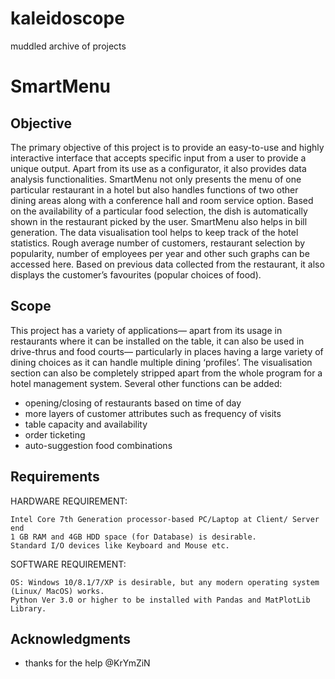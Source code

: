 # kaleidoscope
muddled archive of projects


# SmartMenu

## Objective
The primary objective of this project is to provide an easy-to-use and highly interactive interface that accepts specific input from a user to provide a unique output. Apart from its use as a configurator, it also provides data analysis functionalities.
SmartMenu not only presents the menu of one particular restaurant in a hotel but also handles functions of two other dining areas along with a conference hall and room service option. Based on the availability of a particular food selection, the dish is automatically shown in the restaurant picked by the user. SmartMenu also helps in bill generation. The data visualisation tool helps to keep track of the hotel statistics. Rough average number of customers, restaurant selection by popularity, number of employees per year and other such graphs can be accessed here. Based on previous data collected from the restaurant, it also displays the customer’s favourites (popular choices of food). 

## Scope
This project has a variety of applications— apart from its usage in restaurants where it can be installed on the table, it can also be used in drive-thrus and food courts— particularly in places having a large variety of dining choices as it can handle multiple dining ‘profiles’. The visualisation section can also be completely stripped apart from the whole program for a hotel management system. 
Several other functions can be added:
- opening/closing of restaurants based on time of day
- more layers of customer attributes such as frequency of visits
- table capacity and availability
- order ticketing
- auto-suggestion food combinations

## Requirements

HARDWARE REQUIREMENT:
```
Intel Core 7th Generation processor-based PC/Laptop at Client/ Server end
1 GB RAM and 4GB HDD space (for Database) is desirable.
Standard I/O devices like Keyboard and Mouse etc.
```
SOFTWARE REQUIREMENT:
```
OS: Windows 10/8.1/7/XP is desirable, but any modern operating system (Linux/ MacOS) works.
Python Ver 3.0 or higher to be installed with Pandas and MatPlotLib Library.
```

## Acknowledgments

* thanks for the help @KrYmZiN 

